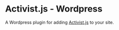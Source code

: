 Activist.js - Wordpress
=======================

A Wordpress plugin for adding [Activist.js](https://activistjs.com) to your
site.

